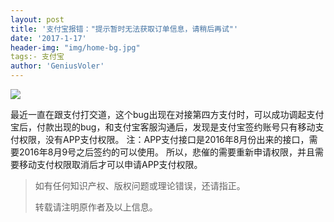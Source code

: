 ```yaml
---
layout: post
title: '支付宝报错："提示暂时无法获取订单信息，请稍后再试"'
date: '2017-1-17'
header-img: "img/home-bg.jpg"
tags:- 支付宝
author: 'GeniusVoler'
---
```




![](http://i.imgur.com/oGJOUDI.jpg)



最近一直在跟支付打交道，这个bug出现在对接第四方支付时，可以成功调起支付宝后，付款出现的bug，和支付宝客服沟通后，发现是支付宝签约账号只有移动支付权限，没有APP支付权限。
注：APP支付接口是2016年8月份出来的接口，需要2016年8月9号之后签约的可以使用。
所以，悲催的需要重新申请权限，并且需要移动支付权限取消后才可以申请APP支付权限。                  

> 如有任何知识产权、版权问题或理论错误，还请指正。
>
> 转载请注明原作者及以上信息。